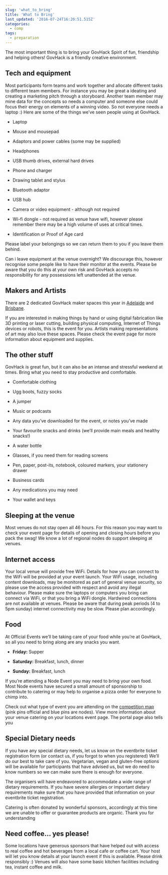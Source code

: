 ```yaml
---
slug: 'what_to_bring'
title: 'What to Bring'
last_updated: '2016-07-24T16:20:51.515Z'
categories:
  - comp
tags:
  - preparation
---
```


The most important thing is to bring your GovHack Spirit of fun, friendship and helping others!  GovHack is a friendly creative environment.  

## Tech and equipment

Most participants form teams and work together and allocate different tasks to different team members.  For instance you may be great a ideating and creating a marketing pitch through a storyboard.  Another team member may mine data for the concepts so needs a computer and someone else could focus their energy on elements of a winning video.   So not everyone needs a laptop :) Here are some of the things we’ve seen people using at GovHack.

* Laptop

* Mouse and mousepad

* Adaptors and power cables (some may be supplied)

* Headphones

* USB thumb drives, external hard drives

* Phone and charger

* Drawing tablet and stylus

* Bluetooth adaptor

* USB hub

* Camera or video equipment - although not required

* Wi-fi dongle - not required as venue have wifi, however please remember there may be a high volume of uses at critical times.

* Identification or Proof of Age card

Please label your belongings so we can return them to you if you leave them behind.

Can i leave equipment at the venue overnight?    We discourage this, however recognise some people like to have their  monitor at the events. Please be aware that  you do this at your own risk and GovHack accepts no responsibility for any possessions left unattended at the venue.

## Makers and Artists

There are 2 dedicated GovHack maker spaces this year  in [Adelaide](http://portal.govhack.org/locations/sa/adelaide-maker.html) and [Brisbane](http://portal.govhack.org/locations/qld/brisbane-maker.html).   

If you are interested in making things by hand or using digital fabrication like 3D printing or laser cutting, building physical computing, Internet of Things devices or robots, this is the event for you. Artists making representations of art may also love these spaces.   Please check the event page for more information about equipment and supplies.

## The other stuff

GovHack is great fun, but it can also be an intense and stressful weekend at times. Bring what you need to stay productive and comfortable.

* Comfortable clothing

* Ugg boots, fuzzy socks

* A jumper

* Music or podcasts

* Any data you’ve downloaded for the event, or notes you’ve made

* Your favourite snacks and drinks (we’ll provide main meals and healthy snacks!)

* A water bottle

* Glasses, if you need them for reading screens

* Pen, paper, post-its, notebook, coloured markers, your stationery drawer

* Business cards

* Any medications you may need

* Your wallet and keys

## Sleeping at the venue

Most venues do not stay open all 46 hours. For this reason you may want to check your event page for details of opening and closing hours before you pack the swag! We know a lot of regional nodes do support sleeping at venues.

## Internet access

Your local venue will provide free WiFi. Details for how you can connect to the WiFi  will be provided at your event launch. Your WiFi usage, including content downloads, may be monitored as part of general venue security, so please use the access provided with respect and avoid any illegal behaviour. Please make sure the laptops or computers you bring can connect via WiFi, or that you bring a WiFi dongle. Hardwired connections are not available at  venues. Please be aware that during peak periods (4 to 5pm sunday) internet connectivity may be slow. Please plan accordingly.

## Food

 At Official Events we’ll be taking care of your food while you’re at GovHack, so all you need to bring along are any snacks you want.

* **Friday:** Supper

* **Saturday:** Breakfast, lunch, dinner

* **Sunday:** Breakfast, lunch

If you’re attending a Node Event you may need to bring your own food.  Most Node events have  secured  a small amount of sponsorship to contribute to catering or may help to organise a pizza order for everyone to chimp into.

Check out what type of event you are attending on  the [competition map](https://www.govhack.org/competition/map/)  (pink pins official and blue pins are nodes).  View more information about your venue catering on your locations event page. The portal page also tells you 

## Special Dietary needs 

 If you have any special dietary needs, let us know on the eventbrite ticket registration form (or contact us, if you forgot to when you registered) We’ll do our best to take care of you. Vegetarian, vegan  and gluten-free options will be available for participants that have advised us, but we do need to know numbers so we can make sure there is enough for everyone.

The organisers will have endeavored to accommodate a wide range of dietary requirements. If you have severe allergies or important dietary requirements make sure that you have provided that information on your eventbrite ticket registration.

Catering is often donated by wonderful sponsors, accordingly at this time we are unable to offer or guarantee products are organic. Thank you for understanding

## Need coffee… yes please!

Some  locations have generous  sponsors that have helped out with access to real coffee and hot beverages from a local cafe or coffee cart.  Your host will let you know details at your launch event if this is available. Please drink responsibly :)   Venues will also have some basic kitchen facilities including  tea, instant coffee and milk.   


